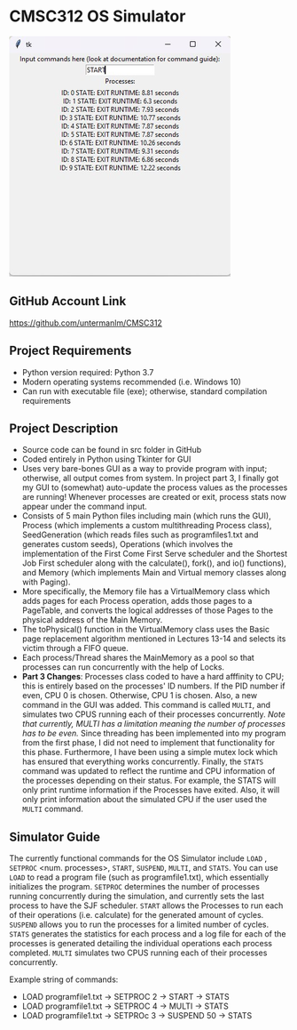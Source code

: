 # CMSC312 OS Simulator 

![simulatorgui](https://github.com/untermanlm/CMSC312/blob/c772f09030885763042de4a50678158ad629b103/cmsc312guiex.jpg)

## GitHub Account Link

https://github.com/untermanlm/CMSC312

## Project Requirements

* Python version required: Python 3.7
* Modern operating systems recommended (i.e. Windows 10)
* Can run with executable file (exe); otherwise, standard compilation requirements

## Project Description

* Source code can be found in src folder in GitHub
* Coded entirely in Python using Tkinter for GUI
* Uses very bare-bones GUI as a way to provide program with input; otherwise, all output comes from system. In project part 3, I finally got my GUI to (somewhat) auto-update the process values as the processes are running! Whenever processes are created or exit, process stats now appear under the command input.
* Consists of 5 main Python files including main (which runs the GUI), Process (which implements a custom multithreading Process class), SeedGeneration (which reads files such as programfiles1.txt and generates custom seeds), Operations (which involves the implementation of the First Come First Serve scheduler and the Shortest Job First scheduler along with the calculate(), fork(), and io() functions), and Memory (which implements Main and Virtual memory classes along with Paging).
* More specifically, the Memory file has a VirtualMemory class which adds pages for each Process operation, adds those pages to a PageTable, and converts the logical addresses of those Pages to the physical address of the Main Memory.
* The toPhysical() function in the VirtualMemory class uses the Basic page replacement algorithm mentioned in Lectures 13-14 and selects its victim through a FIFO queue.
* Each process/Thread shares the MainMemory as a pool so that processes can run concurrently with the help of Locks.
* **Part 3 Changes**: Processes class coded to have a hard afffinity to CPU; this is entirely based on the processes' ID numbers. If the PID number if even, CPU 0 is chosen. Otherwise, CPU 1 is chosen. Also, a new command in the GUI was added. This command is called `MULTI`, and simulates two CPUS running each of their processes concurrently. *Note that currently, MULTI has a limitation meaning the number of processes has to be even.* Since threading has been implemented into my program from the first phase, I did not need to implement that functionality for this phase. Furthermore, I have been using a simple mutex lock which has ensured that everything works concurrently. Finally, the `STATS` command was updated to reflect the runtime and CPU information of the processes depending on their status. For example, the STATS will only print runtime information if the Processes have exited. Also, it will only print information about the simulated CPU if the user used the `MULTI` command.

## Simulator Guide

The currently functional commands for the OS Simulator include `LOAD` , `SETPROC` <num. processes>, `START`, `SUSPEND`, `MULTI`, and
`STATS`. You can use `LOAD` to read a program file (such as programfile1.txt), which essentially initializes the program. `SETPROC`
determines the number of processes running concurrently during the simulation, and currently sets the last process to have the
SJF scheduler. `START` allows the Processes to run each of their operations (i.e. calculate) for the generated amount of cycles.
`SUSPEND` allows you to run the processes for a limited number of cycles. `STATS` generates the statistics for each process and a
log file for each of the processes is generated detailing the individual operations each process completed. `MULTI` simulates two CPUS running each of their processes concurrently.

Example string of commands: 
* LOAD programfile1.txt -> SETPROC 2 -> START -> STATS
* LOAD programfile1.txt -> SETPROC 4 -> MULTI -> STATS
* LOAD programfile1.txt -> SETPROc 3 -> SUSPEND 50 -> STATS
